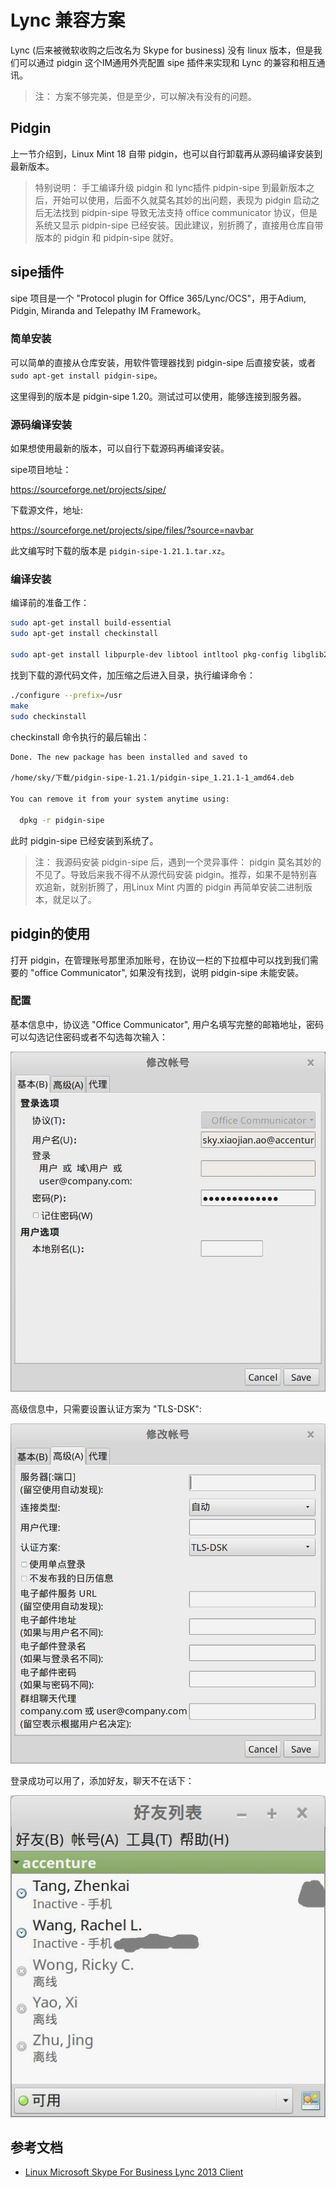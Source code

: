 # Lync 兼容方案

Lync (后来被微软收购之后改名为 Skype for business) 没有 linux 版本，但是我们可以通过 pidgin 这个IM通用外壳配置 sipe 插件来实现和 Lync 的兼容和相互通讯。

> 注： 方案不够完美，但是至少，可以解决有没有的问题。

## Pidgin

上一节介绍到，Linux Mint 18 自带 pidgin，也可以自行卸载再从源码编译安装到最新版本。

> 特别说明： 手工编译升级 pidgin 和 lync插件 pidpin-sipe 到最新版本之后，开始可以使用，后面不久就莫名其妙的出问题，表现为 pidgin 启动之后无法找到 pidpin-sipe 导致无法支持 office communicator 协议，但是系统又显示 pidpin-sipe 已经安装。因此建议，别折腾了，直接用仓库自带版本的 pidgin 和 pidpin-sipe 就好。

## sipe插件

sipe 项目是一个 "Protocol plugin for Office 365/Lync/OCS"，用于Adium, Pidgin, Miranda and Telepathy IM Framework。

### 简单安装

可以简单的直接从仓库安装，用软件管理器找到 pidgin-sipe 后直接安装，或者 `sudo apt-get install pidgin-sipe`。

这里得到的版本是 pidgin-sipe 1.20。测试过可以使用，能够连接到服务器。

### 源码编译安装

如果想使用最新的版本，可以自行下载源码再编译安装。

sipe项目地址：

https://sourceforge.net/projects/sipe/

下载源文件，地址:

https://sourceforge.net/projects/sipe/files/?source=navbar

此文编写时下载的版本是 `pidgin-sipe-1.21.1.tar.xz`。

### 编译安装

编译前的准备工作：

```bash
sudo apt-get install build-essential
sudo apt-get install checkinstall

sudo apt-get install libpurple-dev libtool intltool pkg-config libglib2.0-dev libxml2-dev libnss3-dev libssl-dev libkrb5-dev libnice-dev libgstreamer0.10-dev
```

找到下载的源代码文件，加压缩之后进入目录，执行编译命令：

```bash
./configure --prefix=/usr
make
sudo checkinstall
```

checkinstall 命令执行的最后输出：

```bash
Done. The new package has been installed and saved to

/home/sky/下载/pidgin-sipe-1.21.1/pidgin-sipe_1.21.1-1_amd64.deb

You can remove it from your system anytime using:

  dpkg -r pidgin-sipe
```

此时 pidgin-sipe 已经安装到系统了。

> 注： 我源码安装 pidgin-sipe 后，遇到一个灵异事件： pidgin 莫名其妙的不见了。导致后来我不得不从源代码安装 pidgin。推荐，如果不是特别喜欢追新，就别折腾了，用Linux Mint 内置的 pidgin 再简单安装二进制版本，就足以了。

## pidgin的使用

打开 pidgin，在管理账号那里添加账号，在协议一栏的下拉框中可以找到我们需要的 "office Communicator", 如果没有找到，说明 pidgin-sipe 未能安装。

### 配置

基本信息中，协议选 "Office Communicator", 用户名填写完整的邮箱地址，密码可以勾选记住密码或者不勾选每次输入：

![](images/lync_setting.jpg)

高级信息中，只需要设置认证方案为 "TLS-DSK":

![](images/lync_setting2.jpg)

登录成功可以用了，添加好友，聊天不在话下：

![](images/lync_interface.jpg)

## 参考文档

- [Linux Microsoft Skype For Business Lync 2013 Client](http://chrisjrob.com/2015/09/02/linux-microsoft-skype-for-business-lync-2013-client/)